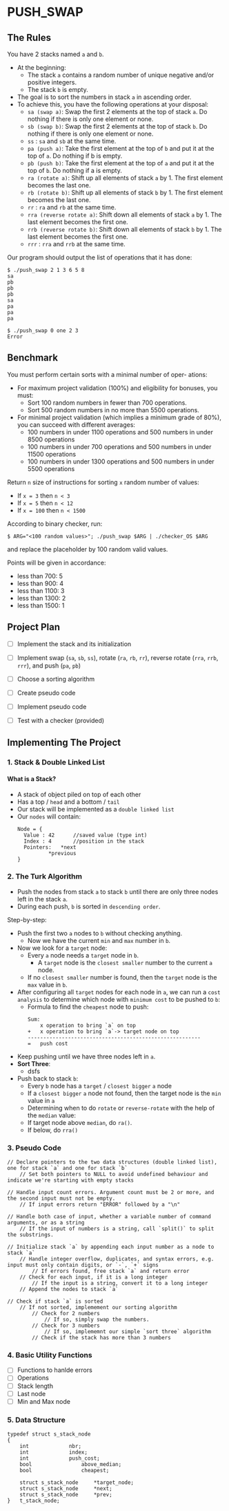# PUSH_SWAP

## The Rules
You have 2 stacks named `a` and `b`.
- At the beginning:
	- The stack `a` contains a random number of unique negative and/or positive integers.
	- The stack `b` is empty.
- The goal is to sort the numbers in stack `a` in ascending order.
- To achieve this, you have the following operations at your disposal:
  - `sa (swap a)`: Swap the first 2 elements at the top of stack `a`. Do nothing if there is only one element or none.
  - `sb (swap b)`: Swap the first 2 elements at the top of stack `b`. Do nothing if there is only one element or none.
  - `ss` : `sa` and `sb` at the same time.
  - `pa (push a)`: Take the first element at the top of `b` and put it at the top of `a`. Do nothing if b is empty.
  - `pb (push b)`: Take the first element at the top of `a` and put it at the top of `b`. Do nothing if a is empty.
  - `ra (rotate a)`: Shift up all elements of stack `a` by 1. The first element becomes the last one.
  - `rb (rotate b)`: Shift up all elements of stack `b` by 1. The first element becomes the last one.
  - `rr` : `ra` and `rb` at the same time.
  - `rra (reverse rotate a)`: Shift down all elements of stack `a` by 1. The last element becomes the first one.
  - `rrb (reverse rotate b)`: Shift down all elements of stack `b` by 1. The last element becomes the first one.
  - `rrr` : `rra` and `rrb` at the same time.


Our program should output the list of operations that it has done:

```
$ ./push_swap 2 1 3 6 5 8
sa
pb
pb
pb
sa
pa
pa
pa

$ ./push_swap 0 one 2 3
Error
```

## Benchmark

You must perform certain sorts with a minimal number of oper-
ations:
- For maximum project validation (100%) and eligibility for bonuses, you must:
	- Sort 100 random numbers in fewer than 700 operations.
	- Sort 500 random numbers in no more than 5500 operations.
- For minimal project validation (which implies a minimum grade of 80%), you can succeed with different averages:
  - 100 numbers in under 1100 operations and 500 numbers in under 8500 operations
  - 100 numbers in under 700 operations and 500 numbers in under 11500 operations
  - 100 numbers in under 1300 operations and 500 numbers in under 5500 operations

Return `n` size of instructions for sorting `x` random number of values:
- If `x = 3` then `n < 3`
- If `x = 5` then `n < 12`
- If `x = 100` then `n < 1500`


According to binary checker, run:
```
$ ARG="<100 random values>"; ./push_swap $ARG | ./checker_OS $ARG
```
and replace the placeholder by 100 random valid values.

Points will be given in accordance:
- less than 700: 5
- less than 900: 4
- less than 1100: 3
- less than 1300: 2
- less than 1500: 1

## Project Plan
- [ ] Implement the stack and its initialization
- [ ] Implement swap (`sa`, `sb`, `ss`), rotate (`ra`, `rb`, `rr`), reverse rotate (`rra`, `rrb`, `rrr`), and push (`pa`, `pb`)
- [ ] Choose a sorting algorithm
- [ ] Create pseudo code
- [ ] Implement pseudo code
- [ ] Test with a checker (provided)


## Implementing The Project

### 1. Stack & Double Linked List
#### What is a Stack?
- A stack of object piled on top of each other
- Has a top / `head` and a bottom / `tail`
- Our stack will be implemented as a `double linked list`
- Our `nodes` will contain:
  ```
  Node = {
	Value : 42		//saved value (type int)
	Index : 4		//position in the stack
	Pointers:	*next
			*previous
  }
  ```
### 2. The Turk Algorithm
- Push the nodes from stack `a` to stack `b` until there are only three nodes left in the stack `a`.
- During each push, `b` is sorted in `descending order`.

Step-by-step:
- Push the first two `a` nodes to `b` without checking anything.
  - Now we have the current `min` and `max` number in `b`.
- Now we look for a `target` node:
  - Every `a` node needs a `target` node in `b`.
    - A `target` node is the `closest smaller` number to the current `a` node.
  - If no `closest smaller` number is found, then the `target` node is the `max` value in `b`.
- After configuring all `target` nodes for each node in `a`, we can run a `cost analysis` to determine which node with `minimum cost` to be pushed to `b`:
  - Formula to find the `cheapest` node to push:
	```
	Sum:
		x operation to bring `a` on top
	+	x operation to bring `a`-> target node on top
	--------------------------------------------------------
	=	push cost
	```
- Keep pushing until we have three nodes left in `a`.
- **Sort Three**:
  - dsfs
- Push back to stack `b`:
  - Every `b` node has a `target` / `closest bigger` `a` node
  - If a `closest bigger` `a` node not found, then the target node is the `min` value in `a`
  - Determining when to do `rotate` or `reverse-rotate` with the help of the `median` value:
  - If target node above `median`, do `ra()`.
  - If below, do `rra()`

### 3. Pseudo Code
```
// Declare pointers to the two data structures (double linked list), one for stack `a` and one for stack `b`
	// Set both pointers to NULL to avoid undefined behaviour and indicate we're starting with empty stacks

// Handle input count errors. Argument count must be 2 or more, and the second input must not be empty.
	// If input errors return "ERROR" followed by a "\n"

// Handle both case of input, whether a variable number of command arguments, or as a string
	// If the input of numbers is a string, call `split()` to split the substrings.

// Initialize stack `a` by appending each input number as a node to stack `a`
	// Handle integer overflow, duplicates, and syntax errors, e.g. input must only contain digits, or `-`, `+` signs
		// If errors found, free stack `a` and return error
	// Check for each input, if it is a long integer
		// If the input is a string, convert it to a long integer
	// Append the nodes to stack `a`

// Check if stack `a` is sorted
	// If not sorted, implemement our sorting algorithm
		// Check for 2 numbers
			// If so, simply swap the numbers.
		// Check for 3 numbers
			// If so, implememnt our simple `sort three` algorithm
		// Check if the stack has more than 3 numbers
```

### 4. Basic Utility Functions
- [ ] Functions to hanlde errors
- [ ] Operations
- [ ] Stack length
- [ ] Last node
- [ ] Min and Max node

### 5. Data Structure
```
typedef struct s_stack_node
{
	int				nbr;
	int				index;
	int				push_cost;
	bool				above_median;
	bool				cheapest;

	struct s_stack_node		*target_node;
	struct s_stack_node		*next;
	struct s_stack_node		*prev;
}	t_stack_node;
```
